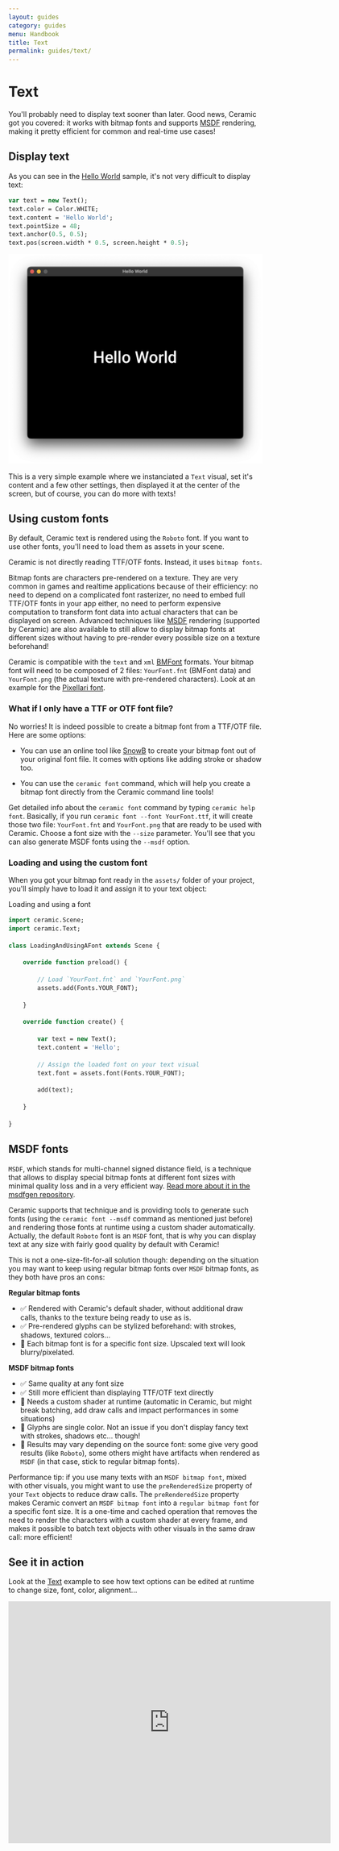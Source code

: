 ```yaml
---
layout: guides
category: guides
menu: Handbook
title: Text
permalink: guides/text/
---
```

# Text

You'll probably need to display text sooner than later. Good news, Ceramic got you covered: it works with bitmap fonts and supports [MSDF](https://github.com/Chlumsky/msdfgen) rendering, making it pretty efficient for common and real-time use cases!

## Display text

As you can see in the [Hello World](/examples/hello-world/) sample, it's not very difficult to display text:

```haxe
var text = new Text();
text.color = Color.WHITE;
text.content = 'Hello World';
text.pointSize = 48;
text.anchor(0.5, 0.5);
text.pos(screen.width * 0.5, screen.height * 0.5);
```

![Ceramic window hello world](/static/img/ceramic-window-hello-world.png)

This is a very simple example where we instanciated a `Text` visual, set it's content and a few other settings, then displayed it at the center of the screen, but of course, you can do more with texts!

## Using custom fonts

By default, Ceramic text is rendered using the `Roboto` font. If you want to use other fonts, you'll need to load them as assets in your scene.

Ceramic is not directly reading TTF/OTF fonts. Instead, it uses `bitmap fonts`.

<p class="extra-info">Bitmap fonts are characters pre-rendered on a texture. They are very common in games and realtime applications because of their efficiency: no need to depend on a complicated font rasterizer, no need to embed full TTF/OTF fonts in your app either, no need to perform expensive computation to transform font data into actual characters that can be displayed on screen. Advanced techniques like <a href="https://github.com/Chlumsky/msdfgen">MSDF</a> rendering (supported by Ceramic) are also available to still allow to display bitmap fonts at different sizes without having to pre-render every possible size on a texture beforehand!</p>

Ceramic is compatible with the `text` and `xml` [BMFont](http://www.angelcode.com/products/bmfont/doc/file_format.html) formats. Your bitmap font will need to be composed of 2 files: `YourFont.fnt` (BMFont data) and `YourFont.png` (the actual texture with pre-rendered characters). Look at an example for the [Pixellari font](https://github.com/ceramic-engine/ceramic-samples/tree/master/text/assets).

### What if I only have a TTF or OTF font file?

No worries! It is indeed possible to create a bitmap font from a TTF/OTF file. Here are some options:

- You can use an online tool like [SnowB](https://snowb.org/) to create your bitmap font out of your original font file. It comes with options like adding stroke or shadow too.

- You can use the `ceramic font` command, which will help you create a bitmap font directly from the Ceramic command line tools!

<p class="extra-info">Get detailed info about the <code>ceramic font</code> command by typing <code>ceramic help font</code>. Basically, if you run <code>ceramic font --font YourFont.ttf</code>, it will create those two file: <code>YourFont.fnt</code> and <code>YourFont.png</code> that are ready to be used with Ceramic. Choose a font size with the <code>--size</code> parameter. You'll see that you can also generate MSDF fonts using the <code>--msdf</code> option.</p>

### Loading and using the custom font

When you got your bitmap font ready in the `assets/` folder of your project, you'll simply have to load it and assign it to your text object:

<div class="codename">Loading and using a font</div>

```haxe
import ceramic.Scene;
import ceramic.Text;

class LoadingAndUsingAFont extends Scene {

    override function preload() {

        // Load `YourFont.fnt` and `YourFont.png`
        assets.add(Fonts.YOUR_FONT);

    }

    override function create() {

        var text = new Text();
        text.content = 'Hello';

        // Assign the loaded font on your text visual
        text.font = assets.font(Fonts.YOUR_FONT);

        add(text);

    }

}
```

## MSDF fonts

`MSDF`, which stands for multi-channel signed distance field, is a technique that allows to display special bitmap fonts at different font sizes with minimal quality loss and in a very efficient way. [Read more about it in the msdfgen repository](https://github.com/Chlumsky/msdfgen).

Ceramic supports that technique and is providing tools to generate such fonts (using the `ceramic font --msdf` command as mentioned just before) and rendering those fonts at runtime using a custom shader automatically. Actually, the default `Roboto` font is an `MSDF` font, that is why you can display text at any size with fairly good quality by default with Ceramic!

This is not a one-size-fit-for-all solution though: depending on the situation you may want to keep using regular bitmap fonts over `MSDF` bitmap fonts, as they both have pros an cons:

**Regular bitmap fonts**

- ✅ Rendered with Ceramic's default shader, without additional draw calls, thanks to the texture being ready to use as is.
- ✅ Pre-rendered glyphs can be stylized beforehand: with strokes, shadows, textured colors...
- 🔴 Each bitmap font is for a specific font size. Upscaled text will look blurry/pixelated.

**MSDF bitmap fonts**

- ✅ Same quality at any font size
- ✅ Still more efficient than displaying TTF/OTF text directly
- 🔴 Needs a custom shader at runtime (automatic in Ceramic, but might break batching, add draw calls and impact performances in some situations)
- 🔴 Glyphs are single color. Not an issue if you don't display fancy text with strokes, shadows etc... though!
- 🔴 Results may vary depending on the source font: some give very good results (like `Roboto`), some others might have artifacts when rendered as `MSDF` (in that case, stick to regular bitmap fonts).

<p class="extra-info">Performance tip: if you use many texts with an <code>MSDF bitmap font</code>, mixed with other visuals, you might want to use the <code>preRenderedSize</code> property of your <code>Text</code> objects to reduce draw calls. The <code>preRenderedSize</code> property makes Ceramic convert an <code>MSDF bitmap font</code> into a <code>regular bitmap font</code> for a specific font size. It is a one-time and cached operation that removes the need to render the characters with a custom shader at every frame, and makes it possible to batch text objects with other visuals in the same draw call: more efficient!</p>

## See it in action

Look at the [Text](/examples/text/) example to see how text options can be edited at runtime to change size, font, color, alignment...

<iframe src="https://ceramic-engine.com/ceramic-samples/text" width="640" height="480" loading="lazy" frameborder="0"></iframe>
